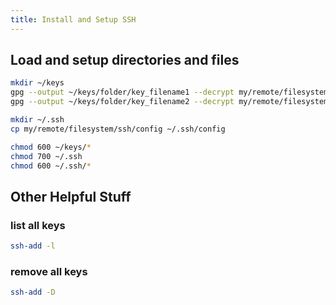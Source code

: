```yaml
---
title: Install and Setup SSH
---
```


## Load and setup directories and files

```bash
mkdir ~/keys
gpg --output ~/keys/folder/key_filename1 --decrypt my/remote/filesystem/ssh/key_filename1.pgp
gpg --output ~/keys/folder/key_filename2 --decrypt my/remote/filesystem/ssh/key_filename2.pgp

mkdir ~/.ssh
cp my/remote/filesystem/ssh/config ~/.ssh/config

chmod 600 ~/keys/*
chmod 700 ~/.ssh
chmod 600 ~/.ssh/*
```


## Other Helpful Stuff


### list all keys

```bash
ssh-add -l
```

### remove all keys

```bash
ssh-add -D
```
